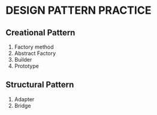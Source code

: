 # DESIGN PATTERN PRACTICE

## Creational Pattern
1. Factory method
2. Abstract Factory
3. Builder
4. Prototype

## Structural Pattern
1. Adapter
2. Bridge